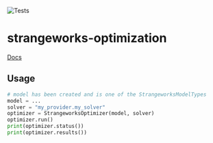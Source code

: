 ![Tests](https://github.com/strangeworks/strangeworks-optimization/actions/workflows/cron_test.yml/badge.svg)

# strangeworks-optimization

[Docs](https://docs.strangeworks.com/apps/optimization)


## Usage

```python
# model has been created and is one of the StrangeworksModelTypes
model = ...
solver = "my_provider.my_solver"
optimizer = StrangeworksOptimizer(model, solver)
optimizer.run()
print(optimizer.status())
print(optimizer.results())
```
